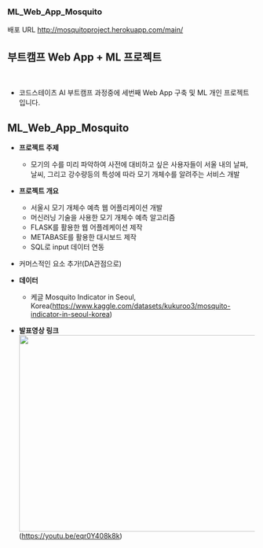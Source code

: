 ### ML_Web_App_Mosquito


배포 URL http://mosquitoproject.herokuapp.com/main/


## 부트캠프 Web App + ML 프로젝트
<br>

- 코드스테이츠 AI 부트캠프 과정중에 세번째 Web App 구축 및 ML 개인 프로젝트입니다. <br>

## ML_Web_App_Mosquito
- **프로젝트 주제**
  - 모기의 수를 미리 파악하여 사전에 대비하고 싶은 사용자들이 서울 내의 날짜, 날씨, 그리고 강수량등의 특성에 따라 모기 개체수를 알려주는 서비스 개발

- **프로젝트 개요**
  - 서울시 모기 개체수 예측 웹 어플리케이션 개발
  - 머신러닝 기술을 사용한 모기 개체수 예측 알고리즘
  - FLASK를 활용한 웹 어플레케이션 제작
  - METABASE를 활용한 대시보드 제작
  - SQL로 input 데이터 연동

- 커머스적인 요소 추가!(DA관점으로)


- **데이터**  
  - 케글 Mosquito Indicator in Seoul, Korea(https://www.kaggle.com/datasets/kukuroo3/mosquito-indicator-in-seoul-korea) 

- **발표영상 링크**    
<img src="https://user-images.githubusercontent.com/101457515/196120703-c99e11b7-f0b3-4fe9-88e5-a112ba6e7cc7.png" width="700" height="400"/> <br>
(https://youtu.be/eqr0Y408k8k)

<br><br>
